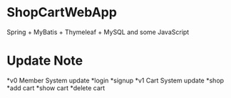 # ShopCartWebApp
Spring + MyBatis + Thymeleaf + MySQL and some JavaScript
# Update Note
*v0 Member System update
	*login
	*signup
*v1 Cart System update
	*shop
	*add cart
	*show cart
	*delete cart